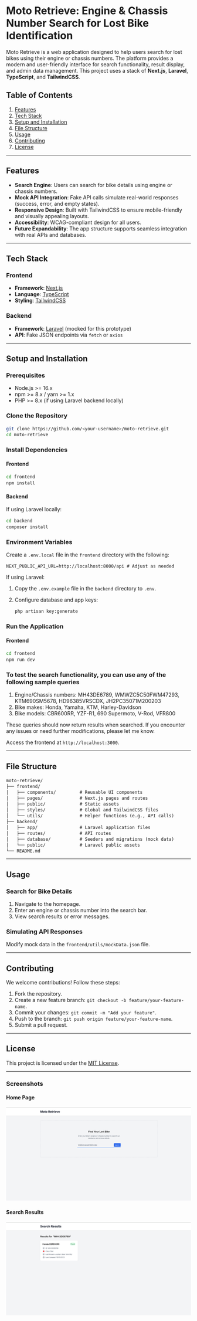 <!-- eslint-disable -->

# Moto Retrieve: Engine & Chassis Number Search for Lost Bike Identification

Moto Retrieve is a web application designed to help users search for lost bikes using their engine or chassis numbers. The platform provides a modern and user-friendly interface for search functionality, result display, and admin data management. This project uses a stack of **Next.js**, **Laravel**, **TypeScript**, and **TailwindCSS**.

## Table of Contents

1. [Features](#features)
2. [Tech Stack](#tech-stack)
3. [Setup and Installation](#setup-and-installation)
4. [File Structure](#file-structure)
5. [Usage](#usage)
6. [Contributing](#contributing)
7. [License](#license)

---

## Features

- **Search Engine**: Users can search for bike details using engine or chassis numbers.
- **Mock API Integration**: Fake API calls simulate real-world responses (success, error, and empty states).
- **Responsive Design**: Built with TailwindCSS to ensure mobile-friendly and visually appealing layouts.
- **Accessibility**: WCAG-compliant design for all users.
- **Future Expandability**: The app structure supports seamless integration with real APIs and databases.

---

## Tech Stack

### Frontend

- **Framework**: [Next.js](https://nextjs.org/)
- **Language**: [TypeScript](https://www.typescriptlang.org/)
- **Styling**: [TailwindCSS](https://tailwindcss.com/)

### Backend

- **Framework**: [Laravel](https://laravel.com/) (mocked for this prototype)
- **API**: Fake JSON endpoints via `fetch` or `axios`

---

## Setup and Installation

### Prerequisites

- Node.js >= 16.x
- npm >= 8.x / yarn >= 1.x
- PHP >= 8.x (if using Laravel backend locally)

### Clone the Repository

```bash
git clone https://github.com/<your-username>/moto-retrieve.git
cd moto-retrieve
```

### Install Dependencies

#### Frontend

```bash
cd frontend
npm install
```

#### Backend

If using Laravel locally:

```bash
cd backend
composer install
```

### Environment Variables

Create a `.env.local` file in the `frontend` directory with the following:

```env
NEXT_PUBLIC_API_URL=http://localhost:8000/api # Adjust as needed
```

If using Laravel:

1. Copy the `.env.example` file in the `backend` directory to `.env`.
2. Configure database and app keys:

   ```bash
   php artisan key:generate
   ```

### Run the Application

#### Frontend

```bash
cd frontend
npm run dev
```

### To test the search functionality, you can use any of the following sample queries

1. Engine/Chassis numbers: MH43DE6789, WMWZC5C50FWM47293, KTM690SM5678, HD96385VRSCDX, JH2PC35071M200203
2. Bike makes: Honda, Yamaha, KTM, Harley-Davidson
3. Bike models: CBR600RR, YZF-R1, 690 Supermoto, V-Rod, VFR800


These queries should now return results when searched. If you encounter any issues or need further modifications, please let me know.

Access the frontend at `http://localhost:3000`.

---

## File Structure

```plaintext
moto-retrieve/
├── frontend/
│   ├── components/         # Reusable UI components
│   ├── pages/              # Next.js pages and routes
│   ├── public/             # Static assets
│   ├── styles/             # Global and TailwindCSS files
│   └── utils/              # Helper functions (e.g., API calls)
├── backend/
│   ├── app/                # Laravel application files
│   ├── routes/             # API routes
│   ├── database/           # Seeders and migrations (mock data)
│   └── public/             # Laravel public assets
└── README.md
```

---

## Usage

### Search for Bike Details

1. Navigate to the homepage.
2. Enter an engine or chassis number into the search bar.
3. View search results or error messages.

### Simulating API Responses

Modify mock data in the `frontend/utils/mockData.json` file.

---

## Contributing

We welcome contributions! Follow these steps:

1. Fork the repository.
2. Create a new feature branch: `git checkout -b feature/your-feature-name`.
3. Commit your changes: `git commit -m "Add your feature"`.
4. Push to the branch: `git push origin feature/your-feature-name`.
5. Submit a pull request.

---

## License

This project is licensed under the [MIT License](LICENSE).

---

### Screenshots

#### Home Page

![Home Page Screenshot](public/screenshots/home-page.png)

#### Search Results

![Search Results Screenshot](public/screenshots/search-results.png)
